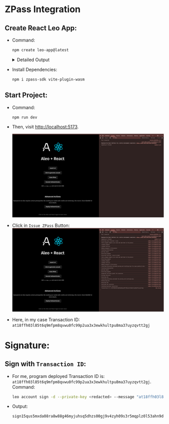 # ZPass Integration

## Create React Leo App:
- Command:
    ```sh
    npm create leo-app@latest
    ```
    
    <details><summary> Detailed Output </summary><blockquote>

    ~~~sh
    > npx
    > create-leo-app

    ✔ Project name: … saugatstha_leo_zpass_integration
    ✔ Select a framework: › React
    ✔ Select a variant: › JavaScript + Leo

    Done. Now run:

    cd saugatstha_leo_zpass_integration
    npm install
    npm run dev
    ~~~

    </blockquote></details>

- Install Dependencies:
    ```sh
    npm i zpass-sdk vite-plugin-wasm
    ```

## Start Project:
- Command:
    ```sh
    npm run dev
    ```
- Then, visit [http://localhost:5173](http://localhost:5173).

    <img src="assets/image1.png">

- Click in `Issue ZPass` Button:
    <img src="assets/image2.png">


- Here, in my case Transaction ID: `at18ffh03l85t6q9mfpm8qvwu0fc99p2ua3x3ewkhultpu8ma37uyzqvtt2gj`

# Signature:
## Sign with `Transaction ID`:
- For me, program deployed Transaction ID is: `at18ffh03l85t6q9mfpm8qvwu0fc99p2ua3x3ewkhultpu8ma37uyzqvtt2gj`. Command:
    ```sh
    leo account sign -d --private-key <redacted> --message "at18ffh03l85t6q9mfpm8qvwu0fc99p2ua3x3ewkhultpu8ma37uyzqvtt2gj" --raw
    ```
- Output:
    ```sh
    sign15qus5mxda08ra8w88g46myjuhsq5dhzs00gj9v4zyh09s3r5mqplz0l53ahn9dq2r238f22gzfrr9gwrdw2dsujfaywttapa9fc3xq3eqq3cj89tatjmwmxa89tme9lwtgzzqh9jt8g4uwtnm2nj98lppwdncktrq4xqtajq8y3sv40wsdtmwppd5lkvz4atxy3w3lqeewhqc2a92v4
    ```
